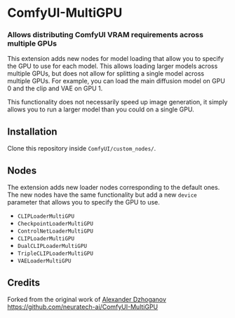 # ComfyUI-MultiGPU


### Allows distributing ComfyUI VRAM requirements across multiple GPUs

This extension adds new nodes for model loading that allow you to specify the GPU to use for each model.
This allows loading larger models across multiple GPUs, but does not allow for splitting a single model across multiple GPUs.
For example, you can load the main diffusion model on GPU 0 and the clip and VAE on GPU 1.

This functionality does not necessarily speed up image generation, it simply allows you to run a larger model than you could on a single GPU.

## Installation

Clone this repository inside `ComfyUI/custom_nodes/`.

## Nodes

The extension adds new loader nodes corresponding to the default ones. The new nodes have the same functionality but add a new `device` parameter that allows you to specify the GPU to use.

- `CLIPLoaderMultiGPU`
- `CheckpointLoaderMultiGPU`
- `ControlNetLoaderMultiGPU`
- `CLIPLoaderMultiGPU`
- `DualCLIPLoaderMultiGPU`
- `TripleCLIPLoaderMultiGPU`
- `VAELoaderMultiGPU`


## Credits

Forked from the original work of [Alexander Dzhoganov](https://github.com/AlexanderDzhoganov)
https://github.com/neuratech-ai/ComfyUI-MultiGPU

